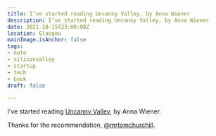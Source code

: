 ```yaml
---
title: I’ve started reading Uncanny Valley, by Anna Wiener
description: I’ve started reading Uncanny Valley, by Anna Wiener
date: 2021-10-15T23:00:00Z
location: Glasgow
mainImage.isAnchor: false
tags:
- note
- siliconvalley
- startup
- tech
- book
draft: false

---
```

I’ve started reading [Uncanny Valley](https://uk.bookshop.org/a/4340/9780008296865), by Anna Wiener.

Thanks for the recommendation, [@mrtomchurchill](https://twitter.com/mrtomchurchill).
